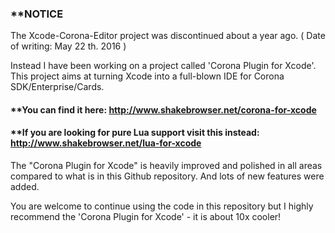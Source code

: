 

### **NOTICE

The Xcode-Corona-Editor project was discontinued about a year ago. ( Date of writing: May 22 th. 2016 )

Instead I have been working on a project called 'Corona Plugin for Xcode'. 
This project aims at turning Xcode into a full-blown IDE for Corona SDK/Enterprise/Cards.

#### **You can find it here: http://www.shakebrowser.net/corona-for-xcode

#### **If you are looking for pure Lua support visit this instead: http://www.shakebrowser.net/lua-for-xcode

The "Corona Plugin for Xcode" is heavily improved and polished in all areas compared to what is in this Github repository.
And lots of new features were added.

You are welcome to continue using the code in this repository but I highly recommend the 'Corona Plugin for Xcode' - it is about 10x cooler!

